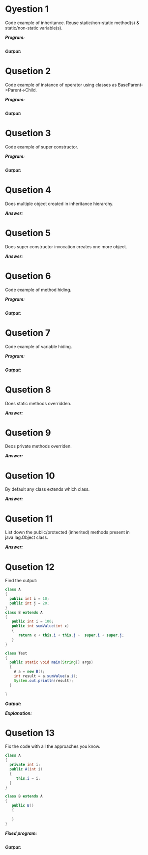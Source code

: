 # Qyestion 1

Code example of inheritance. Reuse static/non-static method(s) & static/non-static variable(s).

***Program:***

```java

```

***Output:***


# Qusetion 2

Code example of instance of operator using classes as BaseParent->Parent->Child.

***Program:***

```java

```

***Output:***


# Qusetion 3

Code example of super constructor.

***Program:***

```java

```

***Output:***



# Qusetion 4

Does multiple object created in inheritance hierarchy.

***Answer:***


# Qusetion 5

Does super constructor invocation creates one more object.

***Answer:***


# Qusetion 6

Code example of method hiding.

***Program:***

```java

```

***Output:***


# Qusetion 7

Code example of variable hiding.

***Program:***

```java

```

***Output:***


# Qusetion 8

Does static methods overridden.

***Answer:***


# Qusetion 9

Deos private methods overriden.

***Answer:***


# Qusetion 10

By default any class extends which class.

***Answer:***


# Qusetion 11

List down the public/protected (inherited) methods present in java.lag.Object class.

***Answer:***


# Qusetion 12

Find the output:

```java
class A
{
  public int i = 10;
  public int j = 20;
}
class B extends A
{
   public int i = 100;
   public int sumValue(int x)
   {
      return x + this.i + this.j +  super.i + super.j;
   }
}

class Test
{
  public static void main(String[] args)
  {
    A a = new B();
    int result = a.sumValue(a.i);
    System.out.println(result);
  }

}
```

***Output:***


***Explanation:***


# Qusetion 13

Fix the code with all the approaches you know.

```java
class A
{
  private int i;
  public A(int i)
  {
     this.i = i;
  }
}

class B extends A
{
   public B()
   {
   
   }
}
```
***Fixed program:***

```java

```
***Output:***

